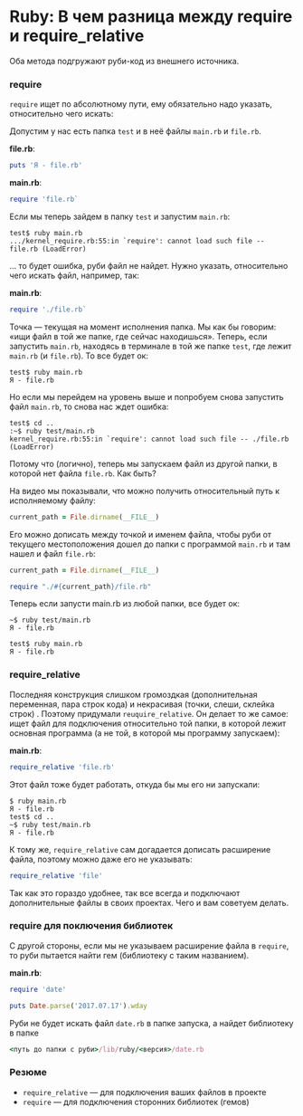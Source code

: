 # Ruby: В чем разница между require и require_relative

Оба метода подгружают руби-код из внешнего источника.

### require

`require` ищет по абсолютному пути, ему обязательно надо указать, относительно чего искать:

Допустим у нас есть папка `test` и в неё файлы `main.rb` и `file.rb`.

**file.rb**:

```ruby
puts 'Я - file.rb'
```

**main.rb**:

```ruby
require 'file.rb`
```

Если мы теперь зайдем в папку `test` и запустим `main.rb`:

```console
test$ ruby main.rb
.../kernel_require.rb:55:in `require': cannot load such file -- file.rb (LoadError)
```

… то будет ошибка, руби файл не найдет. Нужно указать, относительно чего искать файл, например, так:

**main.rb**:

```ruby
require './file.rb`
```

Точка — текущая на момент исполнения папка. Мы как бы говорим: «ищи файл в той же папке, где сейчас находишься». Теперь, если запустить `main.rb`, находясь в терминале в той же папке `test`, где лежит `main.rb` (и `file.rb`). То все будет ок:

```console
test$ ruby main.rb
Я - file.rb
```

Но если мы перейдем на уровень выше и попробуем снова запустить файл `main.rb`, то снова нас ждет ошибка:

```console
test$ cd ..
:~$ ruby test/main.rb
kernel_require.rb:55:in `require': cannot load such file -- ./file.rb (LoadError)
```

Потому что (логично), теперь мы запускаем файл из другой папки, в которой нет файла `file.rb`. Как быть?

На видео мы показывали, что можно получить относительный путь к исполняемому файлу:

```ruby
current_path = File.dirname(__FILE__)
```

Его можно дописать между точкой и именем файла, чтобы руби от текущего местоположения дошел до папки с программой `main.rb` и там нашел и файл `file.rb`:

```ruby
current_path = File.dirname(__FILE__)

require "./#{current_path}/file.rb"
```

Теперь если запусти main.rb из любой папки, все будет ок:

```console
~$ ruby test/main.rb
Я - file.rb

test$ ruby main.rb
Я - file.rb
```

### require_relative

Последняя конструкция слишком громоздкая (дополнительная переменная, пара строк кода) и некрасивая (точки, слеши, склейка строк) . Поэтому придумали `reuquire_relative`. Он делает то же самое: ищет файл для подключения относительно той папки, в которой лежит основная программа (а не той, в которой мы программу запускаем):

**main.rb**:

```ruby
require_relative 'file.rb'
```

Этот файл тоже будет работать, откуда бы мы его ни запускали:

```console
$ ruby main.rb
Я - file.rb
test$ cd ..
~$ ruby test/main.rb
Я - file.rb
```

К тому же, `require_relative` сам догадается дописать расширение файла, поэтому можно даже его не указывать:

```ruby
require_relative 'file'
```

Так как это гораздо удобнее, так все всегда и подключают дополнительные файлы в своих проектах. Чего и вам советуем делать.

### require для поключения библиотек

С другой стороны, если мы не указываем расширение файла в `require`, то руби пытается найти гем (библиотеку с таким названием).

**main.rb**:

```ruby
require 'date'

puts Date.parse('2017.07.17').wday
```

Руби не будет искать файл `date.rb` в папке запуска, а найдет библиотеку в папке

```ruby
<путь до папки с руби>/lib/ruby/<версия>/date.rb
```

### Резюме

- `require_relative` — для подключения ваших файлов в проекте 
- `require` — для подключения сторонних библиотек (гемов)
